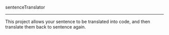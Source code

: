 sentenceTranslator
***
This project allows your sentence to be translated into code, and then translate them back to sentence again. 

